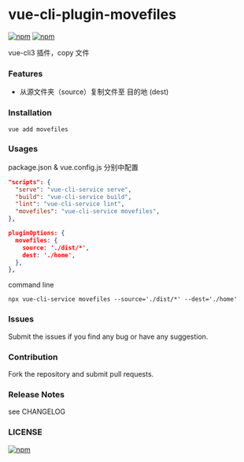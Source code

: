 vue-cli-plugin-movefiles
==========================

[![npm](https://img.shields.io/npm/dm/vue-cli-plugin-movefiles.svg)]()
[![npm](https://img.shields.io/npm/v/vue-cli-plugin-movefiles.svg)]()

vue-cli3 插件，copy 文件

### Features

* 从源文件夹（source）复制文件至 目的地 (dest)

### Installation

```shell
vue add movefiles
```

### Usages

package.json & vue.config.js 分别中配置
```json
"scripts": {
  "serve": "vue-cli-service serve",
  "build": "vue-cli-service build",
  "lint": "vue-cli-service lint",
  "movefiles": "vue-cli-service movefiles",
},

pluginOptions: {
  movefiles: {
    source: './dist/*',
    dest: './home',
  },
},
```

command line
```shell
npx vue-cli-service movefiles --source='./dist/*' --dest='./home'
```
### Issues

Submit the issues if you find any bug or have any suggestion.

### Contribution

Fork the repository and submit pull requests.

### Release Notes

see CHANGELOG

### LICENSE

[![npm](https://img.shields.io/npm/l/vue-cli-plugin-movefiles.svg)]()

